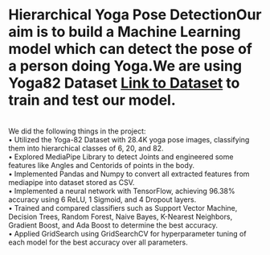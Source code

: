 # Hierarchical Yoga Pose DetectionOur aim is to build a Machine Learning model which can detect the pose of a person doing Yoga.We are using Yoga82 Dataset [Link to Dataset](https://sites.google.com/view/yoga-82/home) to train and test our model.
<br>
We did the following things in the project: 
<br>
• Utilized the Yoga-82 Dataset with 28.4K yoga pose images, classifying them into hierarchical classes of 6, 20, and 82.
<br>
• Explored MediaPipe Library to detect Joints and engineered some features like Angles and Centorids of points in the body.
<br>
• Implemented Pandas and Numpy to convert all extracted features from mediapipe into dataset stored as CSV.
<br>
• Implemented a neural network with TensorFlow, achieving 96.38% accuracy using 6 ReLU, 1 Sigmoid, and 4 Dropout layers.
<br>
• Trained and compared classifiers such as Support Vector Machine, Decision Trees, Random Forest, Naive Bayes, K-Nearest Neighbors, Gradient Boost, and Ada Boost to determine the best accuracy.
<br>
• Applied GridSearch using GridSearchCV for hyperparameter tuning of each model for the best accuracy over all parameters.